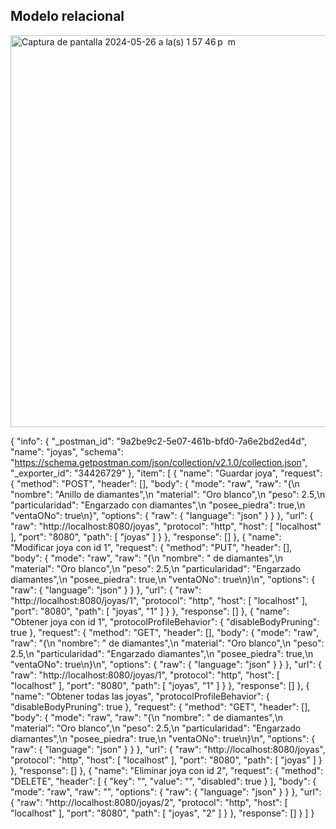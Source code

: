 ## Modelo relacional

<img width="627" alt="Captura de pantalla 2024-05-26 a la(s) 1 57 46 p  m" src="https://github.com/arijalkemy/java-w26/assets/164801871/095a257a-2864-4f62-826d-39ef7e4d3d84">


{
	"info": {
		"_postman_id": "9a2be9c2-5e07-461b-bfd0-7a6e2bd2ed4d",
		"name": "joyas",
		"schema": "https://schema.getpostman.com/json/collection/v2.1.0/collection.json",
		"_exporter_id": "34426729"
	},
	"item": [
		{
			"name": "Guardar joya",
			"request": {
				"method": "POST",
				"header": [],
				"body": {
					"mode": "raw",
					"raw": "{\n  \"nombre\": \"Anillo de diamantes\",\n  \"material\": \"Oro blanco\",\n  \"peso\": 2.5,\n  \"particularidad\": \"Engarzado con diamantes\",\n  \"posee_piedra\": true,\n  \"ventaONo\": true\n}",
					"options": {
						"raw": {
							"language": "json"
						}
					}
				},
				"url": {
					"raw": "http://localhost:8080/joyas",
					"protocol": "http",
					"host": [
						"localhost"
					],
					"port": "8080",
					"path": [
						"joyas"
					]
				}
			},
			"response": []
		},
		{
			"name": "Modificar joya con id 1",
			"request": {
				"method": "PUT",
				"header": [],
				"body": {
					"mode": "raw",
					"raw": "{\n  \"nombre\": \" de diamantes\",\n  \"material\": \"Oro blanco\",\n  \"peso\": 2.5,\n  \"particularidad\": \"Engarzado diamantes\",\n  \"posee_piedra\": true,\n  \"ventaONo\": true\n}\n",
					"options": {
						"raw": {
							"language": "json"
						}
					}
				},
				"url": {
					"raw": "http://localhost:8080/joyas/1",
					"protocol": "http",
					"host": [
						"localhost"
					],
					"port": "8080",
					"path": [
						"joyas",
						"1"
					]
				}
			},
			"response": []
		},
		{
			"name": "Obtener joya con id 1",
			"protocolProfileBehavior": {
				"disableBodyPruning": true
			},
			"request": {
				"method": "GET",
				"header": [],
				"body": {
					"mode": "raw",
					"raw": "{\n  \"nombre\": \" de diamantes\",\n  \"material\": \"Oro blanco\",\n  \"peso\": 2.5,\n  \"particularidad\": \"Engarzado diamantes\",\n  \"posee_piedra\": true,\n  \"ventaONo\": true\n}\n",
					"options": {
						"raw": {
							"language": "json"
						}
					}
				},
				"url": {
					"raw": "http://localhost:8080/joyas/1",
					"protocol": "http",
					"host": [
						"localhost"
					],
					"port": "8080",
					"path": [
						"joyas",
						"1"
					]
				}
			},
			"response": []
		},
		{
			"name": "Obtener todas las joyas",
			"protocolProfileBehavior": {
				"disableBodyPruning": true
			},
			"request": {
				"method": "GET",
				"header": [],
				"body": {
					"mode": "raw",
					"raw": "{\n  \"nombre\": \" de diamantes\",\n  \"material\": \"Oro blanco\",\n  \"peso\": 2.5,\n  \"particularidad\": \"Engarzado diamantes\",\n  \"posee_piedra\": true,\n  \"ventaONo\": true\n}\n",
					"options": {
						"raw": {
							"language": "json"
						}
					}
				},
				"url": {
					"raw": "http://localhost:8080/joyas",
					"protocol": "http",
					"host": [
						"localhost"
					],
					"port": "8080",
					"path": [
						"joyas"
					]
				}
			},
			"response": []
		},
		{
			"name": "Eliminar joya con id 2",
			"request": {
				"method": "DELETE",
				"header": [
					{
						"key": "",
						"value": "",
						"disabled": true
					}
				],
				"body": {
					"mode": "raw",
					"raw": "",
					"options": {
						"raw": {
							"language": "json"
						}
					}
				},
				"url": {
					"raw": "http://localhost:8080/joyas/2",
					"protocol": "http",
					"host": [
						"localhost"
					],
					"port": "8080",
					"path": [
						"joyas",
						"2"
					]
				}
			},
			"response": []
		}
	]
}
